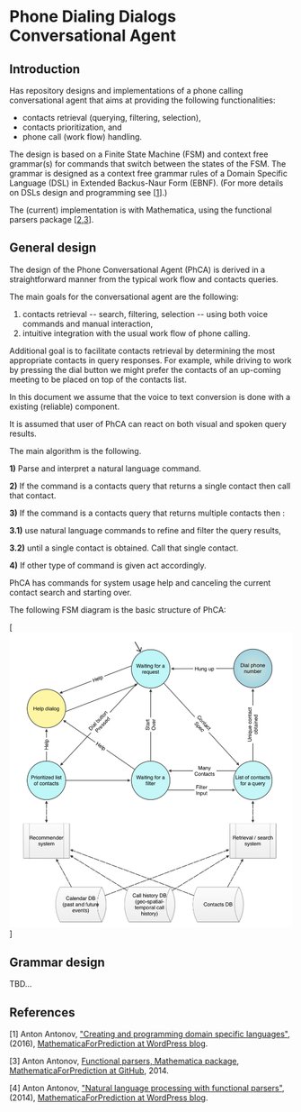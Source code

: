 # Phone Dialing Dialogs Conversational Agent

## Introduction

Has repository designs and implementations of a phone calling conversational agent that aims at 
providing the following functionalities: 
- contacts retrieval (querying, filtering, selection), 
- contacts prioritization, and 
- phone call (work flow) handling.

The design is based on a Finite State Machine (FSM) and context free grammar(s) for commands 
that switch between the states of the FSM. 
The grammar is designed as a context free grammar rules of a Domain Specific Language (DSL) in 
Extended Backus-Naur Form (EBNF). (For more details on DSLs design and programming see 
\[[1](https://mathematicaforprediction.wordpress.com/2016/03/22/creating-and-programming-dsls/)\].)

The (current) implementation is with Mathematica, using the functional parsers package 
\[[2](https://github.com/antononcube/MathematicaForPrediction/blob/master/FunctionalParsers.m),[3](https://mathematicaforprediction.wordpress.com/2014/02/13/natural-language-processing-with-functional-parsers/)\].

## General design

The design of the Phone Conversational Agent (PhCA) is derived in a straightforward manner from the typical work flow and contacts queries.

The main goals for the conversational agent are the following:

1. contacts retrieval -- search, filtering, selection -- using both voice commands and manual interaction,
2. intuitive integration with the usual work flow of phone calling.

Additional goal is to facilitate contacts retrieval by determining the most appropriate contacts in query responses. For example, while driving to work by pressing the dial button we might prefer the contacts of an up-coming meeting to be placed on top of the contacts list.

In this document we assume that the voice to text conversion is done with a existing (reliable) component.

It is assumed that user of PhCA can react on both visual and spoken query results. 

The main algorithm is the following.

**1)** Parse and interpret a natural language command.

**2)** If the command is a contacts query that returns a single contact then call that contact.

**3)** If the command is a contacts query that returns multiple contacts then :

**3.1)** use natural language commands to refine and filter the query results,

**3.2)** until a single contact is obtained. Call that single contact.

**4)** If other type of command is given act accordingly.

PhCA has commands for system usage help and canceling the current contact search and starting over.

The following FSM diagram is the basic structure of PhCA:

[!["Phone-conversational-agent-FSM-and-DB"](https://github.com/antononcube/ConversationalAgents/raw/master/ConceptualDiagrams/Phone-conversational-agent-FSM-and-DB.jpg)]

## Grammar design
 
 TBD...
 
## References

[1] Anton Antonov, ["Creating and programming domain specific languages"](https://mathematicaforprediction.wordpress.com/2016/03/22/creating-and-programming-dsls/), 
(2016), [MathematicaForPrediction at WordPress blog](https://mathematicaforprediction.wordpress.com). 

[3] Anton Antonov, [Functional parsers, Mathematica package](https://github.com/antononcube/MathematicaForPrediction/blob/master/FunctionalParsers.m), 
[MathematicaForPrediction at GitHub](ttps://github.com/antononcube/MathematicaForPrediction), 2014. 

[4] Anton Antonov, ["Natural language processing with functional parsers"](https://mathematicaforprediction.wordpress.com/2014/02/13/natural-language-processing-with-functional-parsers/), (2014), 
[MathematicaForPrediction at WordPress blog](https://mathematicaforprediction.wordpress.com). 
